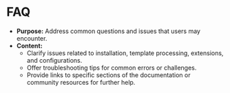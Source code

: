 # FAQ

* **Purpose:** Address common questions and issues that users may encounter.
* **Content:**
    * Clarify issues related to installation, template processing, extensions, and configurations.
    * Offer troubleshooting tips for common errors or challenges.
    * Provide links to specific sections of the documentation or community resources for further help.
